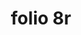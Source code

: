 ---
layout: edition
title: folio 8r
manuscript: Turin, Biblioteca Nazionale, MS N.III.19
sigla: T
iip: t008r.tif
milestone: 15
---